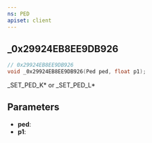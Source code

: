 ```yaml
---
ns: PED
apiset: client
---
```

## _0x29924EB8EE9DB926

```c
// 0x29924EB8EE9DB926
void _0x29924EB8EE9DB926(Ped ped, float p1);
```

_SET_PED_K* or _SET_PED_L*

## Parameters
* **ped**:
* **p1**: